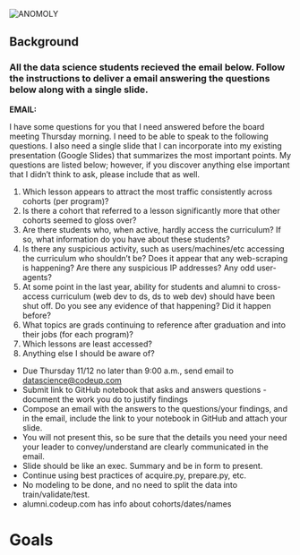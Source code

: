 ![ANOMOLY](https://user-images.githubusercontent.com/62911364/98869767-eb097980-2437-11eb-96a1-185b2fd8c7d9.png)


## Background
### All the data science students recieved the email below. Follow the instructions to deliver a email answering the questions below along with a single slide.

**EMAIL:**

I have some questions for you that I need answered before the board meeting Thursday morning. I need to be able to speak to the following questions. I also need a single slide that I can incorporate into my existing presentation (Google Slides) that summarizes the most important points. My questions are listed below; however, if you discover anything else important that I didn’t think to ask, please include that as well. 
1. Which lesson appears to attract the most traffic consistently across cohorts (per program)?
2. Is there a cohort that referred to a lesson significantly more that other cohorts seemed to gloss over? 
3. Are there students who, when active, hardly access the curriculum? If so, what information do you have about these students? 
4. Is there any suspicious activity, such as users/machines/etc accessing the curriculum who shouldn’t be? Does it appear that any web-scraping is happening? Are there any suspicious IP addresses? Any odd user-agents? 
5. At some point in the last year, ability for students and alumni to cross-access curriculum (web dev to ds, ds to web dev) should have been shut off. Do you see any evidence of that happening? Did it happen before? 
6. What topics are grads continuing to reference after graduation and into their jobs (for each program)? 
7. Which lessons are least accessed? 
8. Anything else I should be aware of? 

- Due Thursday 11/12 no later than 9:00 a.m., send email to datascience@codeup.com
- Submit link to GitHub notebook that asks and answers questions - document the work you do to justify findings
- Compose an email with the answers to the questions/your findings, and in the email, include the link to your notebook in  GitHub and attach your slide. 
- You will not present this, so be sure that the details you need your need your leader to convey/understand are clearly communicated in the email. 
- Slide should be like an exec. Summary and be in form to present. 
- Continue using best practices of acquire.py, prepare.py, etc. 
- No modeling to be done, and no need to split the data into train/validate/test. 
- alumni.codeup.com has info about cohorts/dates/names

# Goals
